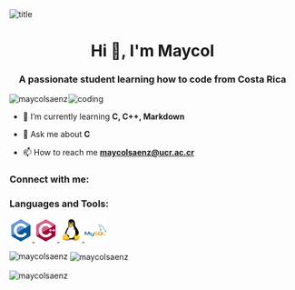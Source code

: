 <img alt = "title" width = "1000" height = "200" src = "https://media.giphy.com/media/KpgGm0kbyeoBPzZ97a/giphy.gif">
<h1 align="center">Hi 👋, I'm Maycol</h1>
<h3 align="center">A passionate student learning how to code from Costa Rica</h3>
<img align = "right" alt = "coding" width = "400" src = "https://media.giphy.com/media/qgQUggAC3Pfv687qPC/giphy.gif">

<p align="left"> <img src="https://komarev.com/ghpvc/?username=maycolsaenz&label=Profile%20views&color=0e75b6&style=flat" alt="maycolsaenz" /> </p>

- 🌱 I’m currently learning **C, C++, Markdown**

- 💬 Ask me about **C**

- 📫 How to reach me **maycolsaenz@ucr.ac.cr**

<h3 align="left">Connect with me:</h3>
<p align="left">
</p>

<h3 align="left">Languages and Tools:</h3>
<p align="left"> <a href="https://www.cprogramming.com/" target="_blank" rel="noreferrer"> <img src="https://raw.githubusercontent.com/devicons/devicon/master/icons/c/c-original.svg" alt="c" width="40" height="40"/> </a> <a href="https://www.w3schools.com/cpp/" target="_blank" rel="noreferrer"> <img src="https://raw.githubusercontent.com/devicons/devicon/master/icons/cplusplus/cplusplus-original.svg" alt="cplusplus" width="40" height="40"/> </a> <a href="https://www.linux.org/" target="_blank" rel="noreferrer"> <img src="https://raw.githubusercontent.com/devicons/devicon/master/icons/linux/linux-original.svg" alt="linux" width="40" height="40"/> </a> <a href="https://www.mysql.com/" target="_blank" rel="noreferrer"> <img src="https://raw.githubusercontent.com/devicons/devicon/master/icons/mysql/mysql-original-wordmark.svg" alt="mysql" width="40" height="40"/> </a> </p>

<p><img align="left" src="https://github-readme-stats.vercel.app/api/top-langs?username=maycolsaenz&show_icons=true&locale=en&layout=compact" alt="maycolsaenz" /></p>

<p>&nbsp;<img align="center" src="https://github-readme-stats.vercel.app/api?username=maycolsaenz&show_icons=true&locale=en" alt="maycolsaenz" /></p>

<p><img align="center" src="https://github-readme-streak-stats.herokuapp.com/?user=maycolsaenz&" alt="maycolsaenz" /></p>
